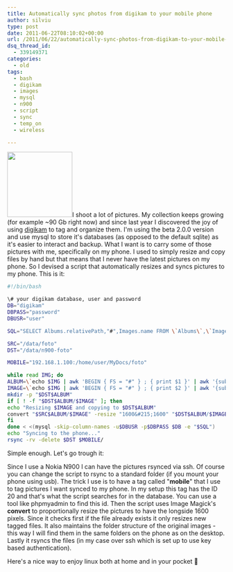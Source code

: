 ```yaml
---
title: Automatically sync photos from digikam to your mobile phone
author: silviu
type: post
date: 2011-06-22T08:10:02+00:00
url: /2011/06/22/automatically-sync-photos-from-digikam-to-your-mobile-phone/
dsq_thread_id:
  - 339149371
categories:
  - old
tags:
  - bash
  - digikam
  - images
  - mysql
  - n900
  - script
  - sync
  - temp_on
  - wireless

---
```

<img decoding="async" loading="lazy" class="alignleft size-thumbnail wp-image-1513" title="digikam_logo" src="http://blog.silviuvulcan.ro/wp-content/uploads/sites/2/2011/06/digikam_logo-150x150.png" alt="" width="150" height="150" />I shoot a lot of pictures. My collection keeps growing (for example ~90 Gb right now) and since last year I discovered the joy of using <a href="http://www.digikam.org/" target="_blank" rel="noopener">digikam</a> to tag and organize them. I'm using the beta 2.0.0 version and use mysql to store it's databases (as opposed to the default sqlite) as it's easier to interact and backup. What I want is to carry some of those pictures with me, specifically on my phone. I used to simply resize and copy files by hand but that means that I never have the latest pictures on my phone. So I devised a script that automatically resizes and syncs pictures to my phone. This is it:

```bash
#!/bin/bash

\# your digikam database, user and password
DB="digikam"
DBPASS="password"
DBUSR="user"

SQL="SELECT Albums.relativePath,"#",Images.name FROM \`Albums\`,\`Images\`,\`ImageTags\` WHERE ImageTags.tagid=20 and Images.id=ImageTags.imageid and Albums.id=Images.album"

SRC="/data/foto"
DST="/data/n900-foto"

MOBILE="192.168.1.100:/home/user/MyDocs/foto"

while read IMG; do
ALBUM=\`echo $IMG | awk 'BEGIN { FS = "#" } ; { print $1 }' | awk '{sub(/[ t]+$/, "");print}' | sed -e 's/^[ t]*//'\`
IMAGE=\`echo $IMG | awk 'BEGIN { FS = "#" } ; { print $2 }' | awk '{sub(/[ t]+$/, "");print}' | sed -e 's/^[ t]*//'\`
mkdir -p "$DST$ALBUM"
if [ ! -f "$DST$ALBUM/$IMAGE" ]; then
echo "Resizing $IMAGE and copying to $DST$ALBUM"
convert "$SRC$ALBUM/$IMAGE" -resize "1600&#215;1600" "$DST$ALBUM/$IMAGE"
fi
done < <(mysql -skip-column-names -u$DBUSR -p$DBPASS $DB -e "$SQL")
echo "Syncing to the phone..."
rsync -rv -delete $DST $MOBILE/
```
Simple enough. Let's go trough it:

Since I use a Nokia N900 I can have the pictures rsynced via ssh. Of course you can change the script to rsync to a standard folder (if you mount your phone using usb). The trick I use is to have a tag called "**mobile**" that I use to tag pictures I want synced to my phone. In my setup this tag has the ID 20 and that's what the script searches for in the database. You can use a tool like phpmyadmin to find this id. Then the script uses Image Magick's **convert** to proportionally resize the pictures to have the longside 1600 pixels. Since it checks first if the file already exists it only resizes new tagged files. It also maintains the folder structure of the original images - this way I will find them in the same folders on the phone as on the desktop. Lastly it rsyncs the files (in my case over ssh which is set up to use key based authentication).

Here's a nice way to enjoy linux both at home and in your pocket 🙂